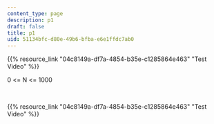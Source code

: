```yaml
---
content_type: page
description: p1
draft: false
title: p1
uid: 51134bfc-d80e-49b6-bfba-e6e1ffdc7ab0
---
```

{{% resource_link "04c8149a-df7a-4854-b35e-c1285864e463" "Test Video" %}}

0 \<= N \<= 1000

 

{{% resource_link "04c8149a-df7a-4854-b35e-c1285864e463" "Test Video" %}}